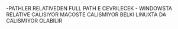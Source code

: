 -PATHLER RELATIVEDEN FULL PATH E CEVRILECEK - WINDOWSTA RELATIVE CALISIYOR MACOSTE CALISMIYOR BELKI LINUXTA DA CALISMIYOR OLABILIR
